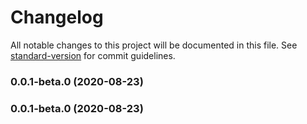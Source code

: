 # Changelog

All notable changes to this project will be documented in this file. See [standard-version](https://github.com/conventional-changelog/standard-version) for commit guidelines.

### 0.0.1-beta.0 (2020-08-23)

### 0.0.1-beta.0 (2020-08-23)
